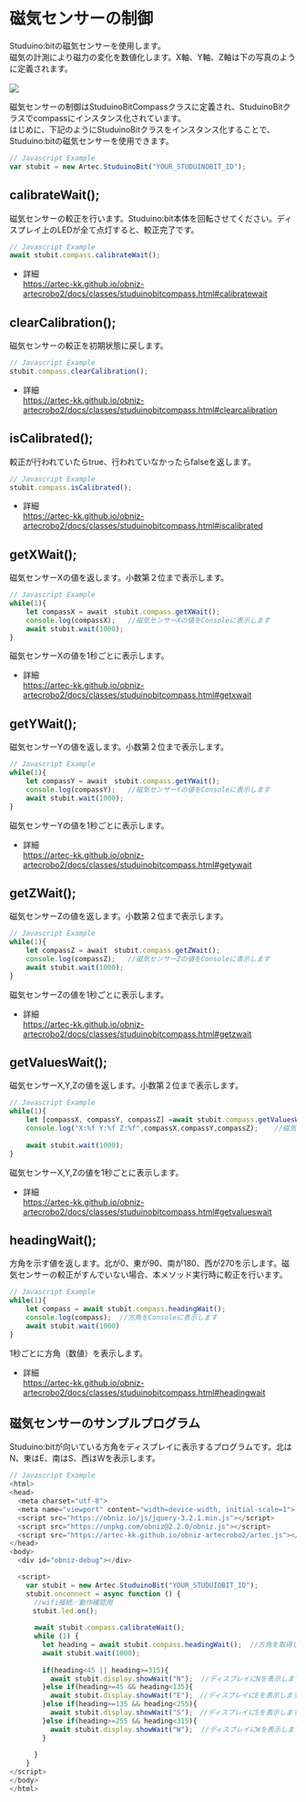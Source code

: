 # 磁気センサーの制御
Studuino:bitの磁気センサーを使用します。</br>
磁気の計測により磁力の変化を数値化します。X軸、Y軸、Z軸は下の写真のように定義されます。</br></br>
![](https://i.imgur.com/cF6mSBc.png)

磁気センサーの制御はStuduinoBitCompassクラスに定義され、StuduinoBitクラスでcompassにインスタンス化されています。</br>
はじめに、下記のようにStuduinoBitクラスをインスタンス化することで、Studuino:bitの磁気センサーを使用できます。
```Javascript
// Javascript Example
var stubit = new Artec.StuduinoBit("YOUR_STUDUINOBIT_ID");
```


## calibrateWait();
磁気センサーの較正を行います。Studuino:bit本体を回転させてください。ディスプレイ上のLEDが全て点灯すると、較正完了です。
```Javascript
// Javascript Example
await stubit.compass.calibrateWait();
```
* 詳細<br>
https://artec-kk.github.io/obniz-artecrobo2/docs/classes/studuinobitcompass.html#calibratewait

## clearCalibration();
磁気センサーの較正を初期状態に戻します。
```Javascript
// Javascript Example
stubit.compass.clearCalibration();
```
* 詳細<br>
https://artec-kk.github.io/obniz-artecrobo2/docs/classes/studuinobitcompass.html#clearcalibration

## isCalibrated();
較正が行われていたらtrue、行われていなかったらfalseを返します。
```Javascript
// Javascript Example
stubit.compass.isCalibrated();
```
* 詳細<br>
https://artec-kk.github.io/obniz-artecrobo2/docs/classes/studuinobitcompass.html#iscalibrated

## getXWait();
磁気センサーXの値を返します。小数第２位まで表示します。

```Javascript
// Javascript Example
while(1){
    let compassX = await　stubit.compass.getXWait();
    console.log(compassX);   //磁気センサーXの値をConsoleに表示します
    await stubit.wait(1000);
}
```
磁気センサーXの値を1秒ごとに表示します。
* 詳細<br>
https://artec-kk.github.io/obniz-artecrobo2/docs/classes/studuinobitcompass.html#getxwait

## getYWait();
磁気センサーYの値を返します。小数第２位まで表示します。

```Javascript
// Javascript Example
while(1){
    let compassY = await　stubit.compass.getYWait();
    console.log(compassY);   //磁気センサーYの値をConsoleに表示します
    await stubit.wait(1000);
}
```
磁気センサーYの値を1秒ごとに表示します。
* 詳細<br>
https://artec-kk.github.io/obniz-artecrobo2/docs/classes/studuinobitcompass.html#getywait

## getZWait();
磁気センサーZの値を返します。小数第２位まで表示します。
```Javascript
// Javascript Example
while(1){
    let compassZ = await　stubit.compass.getZWait();
    console.log(compassZ);   //磁気センサーZの値をConsoleに表示します
    await stubit.wait(1000);
}
```
磁気センサーZの値を1秒ごとに表示します。
* 詳細<br>
https://artec-kk.github.io/obniz-artecrobo2/docs/classes/studuinobitcompass.html#getzwait

## getValuesWait();
磁気センサーX,Y,Zの値を返します。小数第２位まで表示します。

```Javascript
// Javascript Example
while(1){
    let [compassX, compassY, compassZ] =await stubit.compass.getValuesWait();
    console.log("X:%f Y:%f Z:%f",compassX,compassY,compassZ);    //磁気センサーの値をConsoleに表示します
    
    await stubit.wait(1000);
}
```
磁気センサーX,Y,Zの値を1秒ごとに表示します。
* 詳細<br>
https://artec-kk.github.io/obniz-artecrobo2/docs/classes/studuinobitcompass.html#getvalueswait

## headingWait();
方角を示す値を返します。北が0、東が90、南が180、西が270を示します。磁気センサーの較正がすんでいない場合、本メソッド実行時に較正を行います。
```Javascript
// Javascript Example
while(1){
    let compass = await stubit.compass.headingWait();
    console.log(compass);  //方角をConsoleに表示します
    await stubit.wait(1000)
}
```
1秒ごとに方角（数値）を表示します。
* 詳細<br>
https://artec-kk.github.io/obniz-artecrobo2/docs/classes/studuinobitcompass.html#headingwait

## 磁気センサーのサンプルプログラム
Studuino:bitが向いている方角をディスプレイに表示するプログラムです。北はN、東はE、南はS、西はWを表示します。
```Javascript
// Javascript Example
<html>
<head>
  <meta charset="utf-8">
  <meta name="viewport" content="width=device-width, initial-scale=1">
  <script src="https://obniz.io/js/jquery-3.2.1.min.js"></script>
  <script src="https://unpkg.com/obniz@2.2.0/obniz.js"></script>
  <script src="https://artec-kk.github.io/obniz-artecrobo2/artec.js"></script>
</head>
<body>
  <div id="obniz-debug"></div>

  <script>
    var stubit = new Artec.StuduinoBit("YOUR_STUDUIOBIT_ID");
    stubit.onconnect = async function () {
      //wifi接続／動作確認用
    　stubit.led.on();
    
      await stubit.compass.calibrateWait();
      while (1) {
        let heading = await stubit.compass.headingWait();  //方角を取得します
        await stubit.wait(1000);
        
        if(heading<45 || heading>=315){
          await stubit.display.showWait("N");  //ディスプレイにNを表示します
        }else if(heading>=45 && heading<135){
          await stubit.display.showWait("E");　//ディスプレイにEを表示します
        }else if(heading>=135 && heading<255){
          await stubit.display.showWait("S");　//ディスプレイにSを表示します
        }else if(heading>=255 && heading<315){
          await stubit.display.showWait("W");  //ディスプレイにWを表示します
        }
        
      }
    }
</script>
</body>
</html>
```
